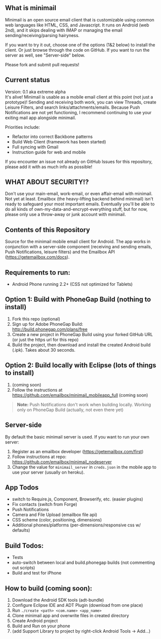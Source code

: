 ## What is minimail  

Minimail is an open source email client that is customizable using common web languages like HTML, CSS, and Javascript. It runs on Android (web 2nd), and it skips dealing with IMAP or managing the email sending/receiving/parsing hairyness.  

If you want to try it out, choose one of the options (1&2 below) to install the client. Or just browse through the code on GitHub. If you want to run the server as well, see "Server-side" below.  

Please fork and submit pull requests!  

## Current status 

Version: 0.1 aka extreme alpha  
It's alive! Minimail is usable as a mobile email client at this point (not just a prototype)! Sending and receiving both work, you can view Threads, create Leisure Filters, and search links/attachments/emails. Because Push Notifications are not yet functioning, I recommend continuing to use your exiting mail app alongside minimail.    

Priorities include: 
- Refactor into correct Backbone patterns
- Build Web Client (framework has been started) 
- Full syncing with Gmail
- Instruction guide for web and mobile

If you encounter an issue not already on GitHub Issues for this repository, please add it with as much info as possible! 


## WHAT ABOUT SECURITY!?  
Don't use your main-email, work-email, or even affair-email with minimail. Not yet at least. Emailbox (the heavy-lifting backend behind minimail) isn't ready to safeguard your most important emails. Eventually you'll be able to do all kinds of own-my-data-and-encrypt-everything stuff, but for now, please only use a throw-away or junk account with minimail. 

## Contents of this Repository  
Source for the minimail mobile email client for Android. The app works in conjunction with a server-side component (receiving and sending emails, Push Notifications, leisure filters) and the Emailbox API (https://getemailbox.com/docs).  

## Requirements to run:  
- Android Phone running 2.2+ (CSS not optimized for Tablets) 

## Option 1: Build with PhoneGap Build (nothing to install)  
1. Fork this repo (optional)
1. Sign up for Adobe PhoneGap Build: http://build.phonegap.com/plans/free 
1. Create a new project in PhoneGap Build using your forked GitHub URL (or just the https url for this repo)  
1. Build the project, then download and install the created Android build (.ipk). Takes about 30 seconds. 

## Option 2: Build locally with Eclipse (lots of things to install)  
1. (coming soon)
1. Follow the instructions at https://github.com/emailbox/minimail_mobileapp_full (coming soon)

> **Note:** Push Notifications don't work when building locally. Working only on PhoneGap Build (actually, not even there yet)

## Server-side   
By default the basic minimail server is used. If you want to run your own server:  
1. Register as an emailbox developer (https://getemailbox.com/first)  
1. Follow instructions at repo: https://github.com/emailbox/minimail_nodeserver    
1. Change the value for `minimail_server` in `creds.json` in the mobile app to use your server (usually on heroku).  

## App Todos
- switch to Require.js, Component, Browserify, etc. (easier plugins)
- Fix contacts (switch from Forge)  
- Push Notifications
- Camera and File Upload (emailbox file api)
- CSS scheme (color, positioning, dimensions) 
- Additional phones/platforms (per-dimensions/responsive css w/ defaults) 

## Build Todos:
- Tests  
- auto-switch between local and build.phonegap builds (not commenting out scripts)  
- Build and test for iPhone  

## How to build (coming soon):  
1. Download the Android SDK tools (adt-bundle) 
1. Configure Eclipse IDE and ADT Plugin (download from one place)  
1. Run `./create <path> <com.name> <app_name>`  
1. Clone minimail app and overwrite files in created directory  
1. Create Android project  
1. Build and Run on your phone  
1. (add Support Library to project by right-click Android Tools -> Add...)
